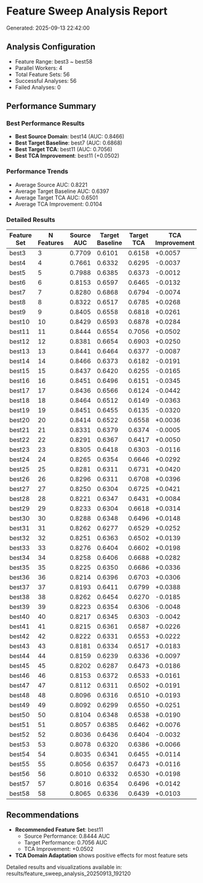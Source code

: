 # Feature Sweep Analysis Report

Generated: 2025-09-13 22:42:00

## Analysis Configuration

- Feature Range: best3 ~ best58
- Parallel Workers: 4
- Total Feature Sets: 56
- Successful Analyses: 56
- Failed Analyses: 0

## Performance Summary

### Best Performance Results

- **Best Source Domain**: best14 (AUC: 0.8466)
- **Best Target Baseline**: best7 (AUC: 0.6868)
- **Best Target TCA**: best11 (AUC: 0.7056)
- **Best TCA Improvement**: best11 (+0.0502)

### Performance Trends

- Average Source AUC: 0.8221
- Average Target Baseline AUC: 0.6397
- Average Target TCA AUC: 0.6501
- Average TCA Improvement: 0.0104

### Detailed Results

| Feature Set | N Features | Source AUC | Target Baseline | Target TCA | TCA Improvement |
|-------------|------------|------------|-----------------|------------|-----------------|
| best3 | 3 | 0.7709 | 0.6101 | 0.6158 | +0.0057 |
| best4 | 4 | 0.7661 | 0.6332 | 0.6295 | -0.0037 |
| best5 | 5 | 0.7988 | 0.6385 | 0.6373 | -0.0012 |
| best6 | 6 | 0.8153 | 0.6597 | 0.6465 | -0.0132 |
| best7 | 7 | 0.8280 | 0.6868 | 0.6794 | -0.0074 |
| best8 | 8 | 0.8322 | 0.6517 | 0.6785 | +0.0268 |
| best9 | 9 | 0.8405 | 0.6558 | 0.6818 | +0.0261 |
| best10 | 10 | 0.8429 | 0.6593 | 0.6878 | +0.0284 |
| best11 | 11 | 0.8444 | 0.6554 | 0.7056 | +0.0502 |
| best12 | 12 | 0.8381 | 0.6654 | 0.6903 | +0.0250 |
| best13 | 13 | 0.8441 | 0.6464 | 0.6377 | -0.0087 |
| best14 | 14 | 0.8466 | 0.6373 | 0.6182 | -0.0191 |
| best15 | 15 | 0.8437 | 0.6420 | 0.6255 | -0.0165 |
| best16 | 16 | 0.8451 | 0.6496 | 0.6151 | -0.0345 |
| best17 | 17 | 0.8436 | 0.6566 | 0.6124 | -0.0442 |
| best18 | 18 | 0.8464 | 0.6512 | 0.6149 | -0.0363 |
| best19 | 19 | 0.8451 | 0.6455 | 0.6135 | -0.0320 |
| best20 | 20 | 0.8414 | 0.6522 | 0.6558 | +0.0036 |
| best21 | 21 | 0.8331 | 0.6379 | 0.6374 | -0.0005 |
| best22 | 22 | 0.8291 | 0.6367 | 0.6417 | +0.0050 |
| best23 | 23 | 0.8305 | 0.6418 | 0.6303 | -0.0116 |
| best24 | 24 | 0.8265 | 0.6354 | 0.6646 | +0.0292 |
| best25 | 25 | 0.8281 | 0.6311 | 0.6731 | +0.0420 |
| best26 | 26 | 0.8296 | 0.6311 | 0.6708 | +0.0396 |
| best27 | 27 | 0.8250 | 0.6304 | 0.6725 | +0.0421 |
| best28 | 28 | 0.8221 | 0.6347 | 0.6431 | +0.0084 |
| best29 | 29 | 0.8233 | 0.6304 | 0.6618 | +0.0314 |
| best30 | 30 | 0.8288 | 0.6348 | 0.6496 | +0.0148 |
| best31 | 31 | 0.8262 | 0.6277 | 0.6529 | +0.0252 |
| best32 | 32 | 0.8251 | 0.6363 | 0.6502 | +0.0139 |
| best33 | 33 | 0.8276 | 0.6404 | 0.6602 | +0.0198 |
| best34 | 34 | 0.8258 | 0.6406 | 0.6688 | +0.0282 |
| best35 | 35 | 0.8225 | 0.6350 | 0.6686 | +0.0336 |
| best36 | 36 | 0.8214 | 0.6396 | 0.6703 | +0.0306 |
| best37 | 37 | 0.8193 | 0.6411 | 0.6799 | +0.0388 |
| best38 | 38 | 0.8262 | 0.6454 | 0.6270 | -0.0185 |
| best39 | 39 | 0.8223 | 0.6354 | 0.6306 | -0.0048 |
| best40 | 40 | 0.8217 | 0.6345 | 0.6303 | -0.0042 |
| best41 | 41 | 0.8215 | 0.6361 | 0.6587 | +0.0226 |
| best42 | 42 | 0.8222 | 0.6331 | 0.6553 | +0.0222 |
| best43 | 43 | 0.8181 | 0.6334 | 0.6517 | +0.0183 |
| best44 | 44 | 0.8159 | 0.6239 | 0.6336 | +0.0097 |
| best45 | 45 | 0.8202 | 0.6287 | 0.6473 | +0.0186 |
| best46 | 46 | 0.8153 | 0.6372 | 0.6533 | +0.0161 |
| best47 | 47 | 0.8112 | 0.6311 | 0.6502 | +0.0191 |
| best48 | 48 | 0.8096 | 0.6316 | 0.6510 | +0.0193 |
| best49 | 49 | 0.8092 | 0.6299 | 0.6550 | +0.0251 |
| best50 | 50 | 0.8104 | 0.6348 | 0.6538 | +0.0190 |
| best51 | 51 | 0.8057 | 0.6385 | 0.6462 | +0.0076 |
| best52 | 52 | 0.8036 | 0.6436 | 0.6404 | -0.0032 |
| best53 | 53 | 0.8078 | 0.6320 | 0.6386 | +0.0066 |
| best54 | 54 | 0.8035 | 0.6341 | 0.6455 | +0.0114 |
| best55 | 55 | 0.8056 | 0.6357 | 0.6473 | +0.0116 |
| best56 | 56 | 0.8010 | 0.6332 | 0.6530 | +0.0198 |
| best57 | 57 | 0.8016 | 0.6354 | 0.6496 | +0.0142 |
| best58 | 58 | 0.8065 | 0.6336 | 0.6439 | +0.0103 |

## Recommendations

- **Recommended Feature Set**: best11
  - Source Performance: 0.8444 AUC
  - Target Performance: 0.7056 AUC
  - TCA Improvement: +0.0502
- **TCA Domain Adaptation** shows positive effects for most feature sets

Detailed results and visualizations available in: results/feature_sweep_analysis_20250913_192120